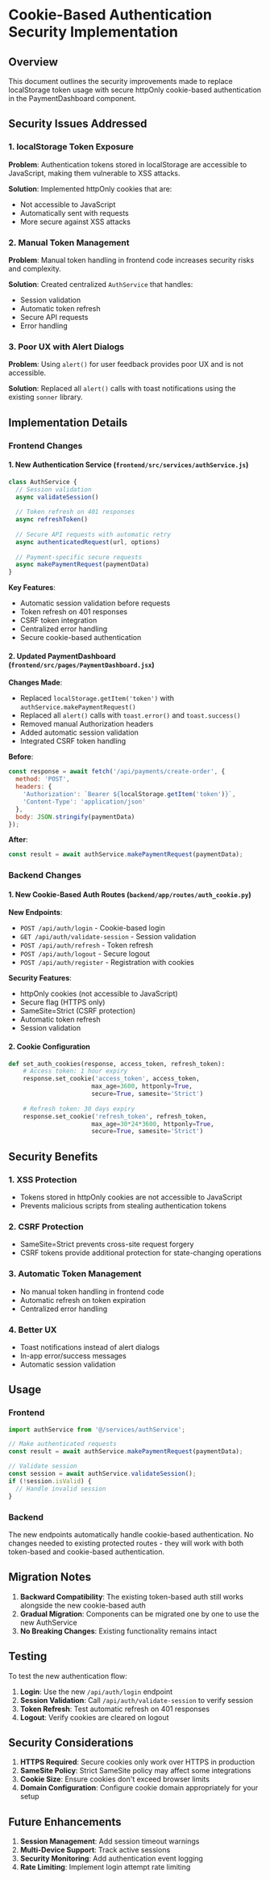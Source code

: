 # Cookie-Based Authentication Security Implementation

## Overview
This document outlines the security improvements made to replace localStorage token usage with secure httpOnly cookie-based authentication in the PaymentDashboard component.

## Security Issues Addressed

### 1. localStorage Token Exposure
**Problem**: Authentication tokens stored in localStorage are accessible to JavaScript, making them vulnerable to XSS attacks.

**Solution**: Implemented httpOnly cookies that are:
- Not accessible to JavaScript
- Automatically sent with requests
- More secure against XSS attacks

### 2. Manual Token Management
**Problem**: Manual token handling in frontend code increases security risks and complexity.

**Solution**: Created centralized `AuthService` that handles:
- Session validation
- Automatic token refresh
- Secure API requests
- Error handling

### 3. Poor UX with Alert Dialogs
**Problem**: Using `alert()` for user feedback provides poor UX and is not accessible.

**Solution**: Replaced all `alert()` calls with toast notifications using the existing `sonner` library.

## Implementation Details

### Frontend Changes

#### 1. New Authentication Service (`frontend/src/services/authService.js`)
```javascript
class AuthService {
  // Session validation
  async validateSession()
  
  // Token refresh on 401 responses
  async refreshToken()
  
  // Secure API requests with automatic retry
  async authenticatedRequest(url, options)
  
  // Payment-specific secure requests
  async makePaymentRequest(paymentData)
}
```

**Key Features**:
- Automatic session validation before requests
- Token refresh on 401 responses
- CSRF token integration
- Centralized error handling
- Secure cookie-based authentication

#### 2. Updated PaymentDashboard (`frontend/src/pages/PaymentDashboard.jsx`)
**Changes Made**:
- Replaced `localStorage.getItem('token')` with `authService.makePaymentRequest()`
- Replaced all `alert()` calls with `toast.error()` and `toast.success()`
- Removed manual Authorization headers
- Added automatic session validation
- Integrated CSRF token handling

**Before**:
```javascript
const response = await fetch('/api/payments/create-order', {
  method: 'POST',
  headers: {
    'Authorization': `Bearer ${localStorage.getItem('token')}`,
    'Content-Type': 'application/json'
  },
  body: JSON.stringify(paymentData)
});
```

**After**:
```javascript
const result = await authService.makePaymentRequest(paymentData);
```

### Backend Changes

#### 1. New Cookie-Based Auth Routes (`backend/app/routes/auth_cookie.py`)
**New Endpoints**:
- `POST /api/auth/login` - Cookie-based login
- `GET /api/auth/validate-session` - Session validation
- `POST /api/auth/refresh` - Token refresh
- `POST /api/auth/logout` - Secure logout
- `POST /api/auth/register` - Registration with cookies

**Security Features**:
- httpOnly cookies (not accessible to JavaScript)
- Secure flag (HTTPS only)
- SameSite=Strict (CSRF protection)
- Automatic token refresh
- Session validation

#### 2. Cookie Configuration
```python
def set_auth_cookies(response, access_token, refresh_token):
    # Access token: 1 hour expiry
    response.set_cookie('access_token', access_token, 
                       max_age=3600, httponly=True, 
                       secure=True, samesite='Strict')
    
    # Refresh token: 30 days expiry
    response.set_cookie('refresh_token', refresh_token, 
                       max_age=30*24*3600, httponly=True, 
                       secure=True, samesite='Strict')
```

## Security Benefits

### 1. XSS Protection
- Tokens stored in httpOnly cookies are not accessible to JavaScript
- Prevents malicious scripts from stealing authentication tokens

### 2. CSRF Protection
- SameSite=Strict prevents cross-site request forgery
- CSRF tokens provide additional protection for state-changing operations

### 3. Automatic Token Management
- No manual token handling in frontend code
- Automatic refresh on token expiration
- Centralized error handling

### 4. Better UX
- Toast notifications instead of alert dialogs
- In-app error/success messages
- Automatic session validation

## Usage

### Frontend
```javascript
import authService from '@/services/authService';

// Make authenticated requests
const result = await authService.makePaymentRequest(paymentData);

// Validate session
const session = await authService.validateSession();
if (!session.isValid) {
  // Handle invalid session
}
```

### Backend
The new endpoints automatically handle cookie-based authentication. No changes needed to existing protected routes - they will work with both token-based and cookie-based authentication.

## Migration Notes

1. **Backward Compatibility**: The existing token-based auth still works alongside the new cookie-based auth
2. **Gradual Migration**: Components can be migrated one by one to use the new AuthService
3. **No Breaking Changes**: Existing functionality remains intact

## Testing

To test the new authentication flow:

1. **Login**: Use the new `/api/auth/login` endpoint
2. **Session Validation**: Call `/api/auth/validate-session` to verify session
3. **Token Refresh**: Test automatic refresh on 401 responses
4. **Logout**: Verify cookies are cleared on logout

## Security Considerations

1. **HTTPS Required**: Secure cookies only work over HTTPS in production
2. **SameSite Policy**: Strict SameSite policy may affect some integrations
3. **Cookie Size**: Ensure cookies don't exceed browser limits
4. **Domain Configuration**: Configure cookie domain appropriately for your setup

## Future Enhancements

1. **Session Management**: Add session timeout warnings
2. **Multi-Device Support**: Track active sessions
3. **Security Monitoring**: Add authentication event logging
4. **Rate Limiting**: Implement login attempt rate limiting
